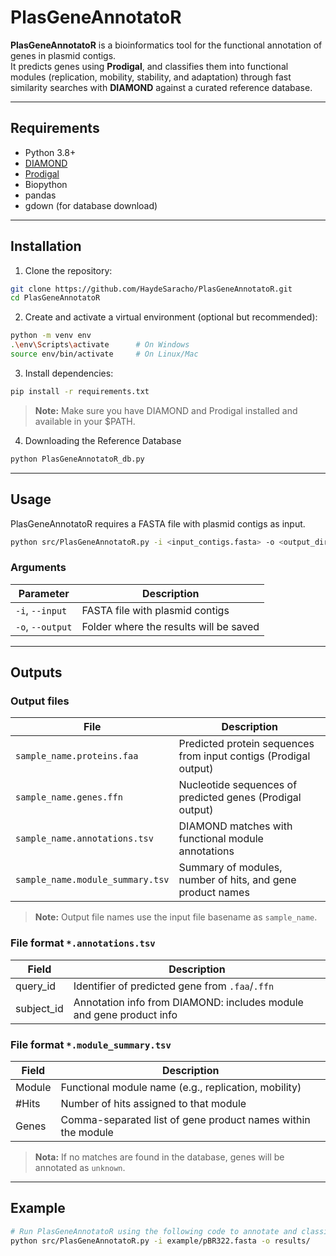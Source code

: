 # PlasGeneAnnotatoR

**PlasGeneAnnotatoR** is a bioinformatics tool for the functional annotation of genes in plasmid contigs.  
It predicts genes using **Prodigal**, and classifies them into functional modules (replication, mobility, stability, and adaptation) through fast similarity searches with **DIAMOND** against a curated reference database.

---

## Requirements

- Python 3.8+
- [DIAMOND](https://github.com/bbuchfink/diamond)
- [Prodigal](https://github.com/hyattpd/Prodigal)
- Biopython
- pandas
- gdown (for database download)

---

## Installation

1. Clone the repository:
```bash
git clone https://github.com/HaydeSaracho/PlasGeneAnnotatoR.git
cd PlasGeneAnnotatoR
```

2. Create and activate a virtual environment (optional but recommended):
```bash
python -m venv env
.\env\Scripts\activate      # On Windows
source env/bin/activate     # On Linux/Mac
```

3. Install dependencies:
```bash
pip install -r requirements.txt
```

> **Note:** 
Make sure you have DIAMOND and Prodigal installed and available in your $PATH.

4. Downloading the Reference Database
```bash
python PlasGeneAnnotatoR_db.py
```
---

## Usage
PlasGeneAnnotatoR requires a FASTA file with plasmid contigs as input.

```bash
python src/PlasGeneAnnotatoR.py -i <input_contigs.fasta> -o <output_directory>
```

### Arguments

| Parameter         | Description                                 |
|-------------------|---------------------------------------------|
| `-i`, `--input`   | FASTA file with plasmid contigs             |
| `-o`, `--output`  | Folder where the results will be saved      |

---

## Outputs

### Output files

| File                            | Description                                                        |
| ------------------------------- | -------------------------------------------------------------------|
| `sample_name.proteins.faa`      | Predicted protein sequences from input contigs (Prodigal output)   |
| `sample_name.genes.ffn`         | Nucleotide sequences of predicted genes (Prodigal output)          |
| `sample_name.annotations.tsv`   | DIAMOND matches with functional module annotations                 |
| `sample_name.module_summary.tsv`| Summary of modules, number of hits, and gene product names         |

> **Note:** 
Output file names use the input file basename as `sample_name`.

### File format `*.annotations.tsv`

| Field      | Description                                                         |
| ---------- | --------------------------------------------------------------------|
| query_id   | Identifier of predicted gene from `.faa`/`.ffn`                     |
| subject_id | Annotation info from DIAMOND: includes module and gene product info |

### File format `*.module_summary.tsv`

| Field     | Description                                                    |
| --------- | -------------------------------------------------------------- |
| Module    | Functional module name (e.g., replication, mobility)           |
| #Hits     | Number of hits assigned to that module                         |
| Genes     | Comma-separated list of gene product names within the module   |

> **Nota:** If no matches are found in the database, genes will be annotated as `unknown`.

---

## Example

```bash
# Run PlasGeneAnnotatoR using the following code to annotate and classify into functional modules (replication, motility, stability and adaptation) the plasmid proteins.
python src/PlasGeneAnnotatoR.py -i example/pBR322.fasta -o results/ 
```
